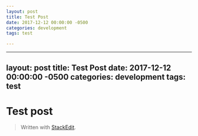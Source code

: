 ```yaml
---
layout: post
title: Test Post
date: 2017-12-12 00:00:00 -0500
categories: development
tags: test

---
```


<hr>
<h2 id="layout-posttitle-test-postdate-2017-12-12-000000--0500categories-developmenttags-test">layout: post
title: Test Post
date: 2017-12-12 00:00:00 -0500
categories: development
tags: test</h2>
<h1 id="test-post">Test post</h1>
<blockquote>
<p>Written with <a href="https://stackedit.io/">StackEdit</a>.</p>
</blockquote>

